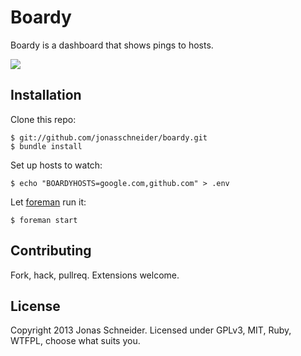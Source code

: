 # Boardy
Boardy is a dashboard that shows pings to hosts.

![](http://puu.sh/21Bwq)

## Installation
Clone this repo:

    $ git://github.com/jonasschneider/boardy.git
    $ bundle install

Set up hosts to watch:

    $ echo "BOARDYHOSTS=google.com,github.com" > .env

Let [foreman](https://github.com/ddollar/foreman) run it:

    $ foreman start

## Contributing
Fork, hack, pullreq. Extensions welcome.

## License
Copyright 2013 Jonas Schneider. Licensed under GPLv3, MIT, Ruby, WTFPL, choose what suits you.
